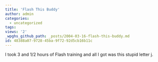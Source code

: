 ```yaml
---
title: 'Flash This Buddy'
author: admin
categories:
  - uncategorized
tags: 
views: '2'
_wpghs_github_path: _posts/2004-03-16-flash-this-buddy.md
id: 48388a07-9728-45ba-9f72-92d5cb16b11c
---
```

<p>I took 3 and 1/2 hours of Flash training and all I got was this stupid letter j.</p>
